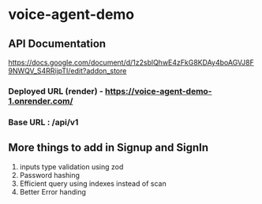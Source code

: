 ﻿# voice-agent-demo

## API Documentation

https://docs.google.com/document/d/1z2sblQhwE4zFkG8KDAy4boAGVJ8F9NWQV_S4RRijpTI/edit?addon_store

### Deployed URL (render) - https://voice-agent-demo-1.onrender.com/

### Base URL : /api/v1

## More things to add in Signup and SignIn

1. inputs type validation using zod
1. Password hashing
1. Efficient query using indexes instead of scan
1. Better Error handing
